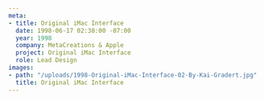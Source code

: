```yaml
---
meta:
- title: Original iMac Interface
  date: 1998-06-17 02:38:00 -07:00
  year: 1998
  company: MetaCreations & Apple
  project: Original iMac Interface
  role: Lead Design
images:
- path: "/uploads/1998-Original-iMac-Interface-02-By-Kai-Gradert.jpg"
  title: Original iMac Interface
---
```


